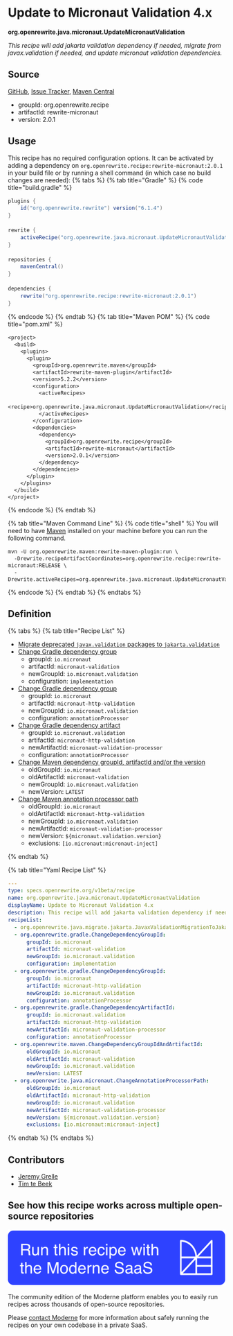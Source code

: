 # Update to Micronaut Validation 4.x

**org.openrewrite.java.micronaut.UpdateMicronautValidation**

_This recipe will add jakarta validation dependency if needed, migrate from javax.validation if needed, and update micronaut validation dependencies._

## Source

[GitHub](https://github.com/openrewrite/rewrite-micronaut/blob/main/src/main/resources/META-INF/rewrite/micronaut3-to-4.yml), [Issue Tracker](https://github.com/openrewrite/rewrite-micronaut/issues), [Maven Central](https://central.sonatype.com/artifact/org.openrewrite.recipe/rewrite-micronaut/2.0.1/jar)

* groupId: org.openrewrite.recipe
* artifactId: rewrite-micronaut
* version: 2.0.1


## Usage

This recipe has no required configuration options. It can be activated by adding a dependency on `org.openrewrite.recipe:rewrite-micronaut:2.0.1` in your build file or by running a shell command (in which case no build changes are needed): 
{% tabs %}
{% tab title="Gradle" %}
{% code title="build.gradle" %}
```groovy
plugins {
    id("org.openrewrite.rewrite") version("6.1.4")
}

rewrite {
    activeRecipe("org.openrewrite.java.micronaut.UpdateMicronautValidation")
}

repositories {
    mavenCentral()
}

dependencies {
    rewrite("org.openrewrite.recipe:rewrite-micronaut:2.0.1")
}
```
{% endcode %}
{% endtab %}
{% tab title="Maven POM" %}
{% code title="pom.xml" %}
```markup
<project>
  <build>
    <plugins>
      <plugin>
        <groupId>org.openrewrite.maven</groupId>
        <artifactId>rewrite-maven-plugin</artifactId>
        <version>5.2.2</version>
        <configuration>
          <activeRecipes>
            <recipe>org.openrewrite.java.micronaut.UpdateMicronautValidation</recipe>
          </activeRecipes>
        </configuration>
        <dependencies>
          <dependency>
            <groupId>org.openrewrite.recipe</groupId>
            <artifactId>rewrite-micronaut</artifactId>
            <version>2.0.1</version>
          </dependency>
        </dependencies>
      </plugin>
    </plugins>
  </build>
</project>
```
{% endcode %}
{% endtab %}

{% tab title="Maven Command Line" %}
{% code title="shell" %}
You will need to have [Maven](https://maven.apache.org/download.cgi) installed on your machine before you can run the following command.

```shell
mvn -U org.openrewrite.maven:rewrite-maven-plugin:run \
  -Drewrite.recipeArtifactCoordinates=org.openrewrite.recipe:rewrite-micronaut:RELEASE \
  -Drewrite.activeRecipes=org.openrewrite.java.micronaut.UpdateMicronautValidation
```
{% endcode %}
{% endtab %}
{% endtabs %}

## Definition

{% tabs %}
{% tab title="Recipe List" %}
* [Migrate deprecated `javax.validation` packages to `jakarta.validation`](../../java/migrate/jakarta/javaxvalidationmigrationtojakartavalidation.md)
* [Change Gradle dependency group](../../gradle/changedependencygroupid.md)
  * groupId: `io.micronaut`
  * artifactId: `micronaut-validation`
  * newGroupId: `io.micronaut.validation`
  * configuration: `implementation`
* [Change Gradle dependency group](../../gradle/changedependencygroupid.md)
  * groupId: `io.micronaut`
  * artifactId: `micronaut-http-validation`
  * newGroupId: `io.micronaut.validation`
  * configuration: `annotationProcessor`
* [Change Gradle dependency artifact](../../gradle/changedependencyartifactid.md)
  * groupId: `io.micronaut.validation`
  * artifactId: `micronaut-http-validation`
  * newArtifactId: `micronaut-validation-processor`
  * configuration: `annotationProcessor`
* [Change Maven dependency groupId, artifactId and/or the version](../../maven/changedependencygroupidandartifactid.md)
  * oldGroupId: `io.micronaut`
  * oldArtifactId: `micronaut-validation`
  * newGroupId: `io.micronaut.validation`
  * newVersion: `LATEST`
* [Change Maven annotation processor path](../../java/micronaut/changeannotationprocessorpath.md)
  * oldGroupId: `io.micronaut`
  * oldArtifactId: `micronaut-http-validation`
  * newGroupId: `io.micronaut.validation`
  * newArtifactId: `micronaut-validation-processor`
  * newVersion: `${micronaut.validation.version}`
  * exclusions: `[io.micronaut:micronaut-inject]`

{% endtab %}

{% tab title="Yaml Recipe List" %}
```yaml
---
type: specs.openrewrite.org/v1beta/recipe
name: org.openrewrite.java.micronaut.UpdateMicronautValidation
displayName: Update to Micronaut Validation 4.x
description: This recipe will add jakarta validation dependency if needed, migrate from javax.validation if needed, and update micronaut validation dependencies.
recipeList:
  - org.openrewrite.java.migrate.jakarta.JavaxValidationMigrationToJakartaValidation
  - org.openrewrite.gradle.ChangeDependencyGroupId:
      groupId: io.micronaut
      artifactId: micronaut-validation
      newGroupId: io.micronaut.validation
      configuration: implementation
  - org.openrewrite.gradle.ChangeDependencyGroupId:
      groupId: io.micronaut
      artifactId: micronaut-http-validation
      newGroupId: io.micronaut.validation
      configuration: annotationProcessor
  - org.openrewrite.gradle.ChangeDependencyArtifactId:
      groupId: io.micronaut.validation
      artifactId: micronaut-http-validation
      newArtifactId: micronaut-validation-processor
      configuration: annotationProcessor
  - org.openrewrite.maven.ChangeDependencyGroupIdAndArtifactId:
      oldGroupId: io.micronaut
      oldArtifactId: micronaut-validation
      newGroupId: io.micronaut.validation
      newVersion: LATEST
  - org.openrewrite.java.micronaut.ChangeAnnotationProcessorPath:
      oldGroupId: io.micronaut
      oldArtifactId: micronaut-http-validation
      newGroupId: io.micronaut.validation
      newArtifactId: micronaut-validation-processor
      newVersion: ${micronaut.validation.version}
      exclusions: [io.micronaut:micronaut-inject]

```
{% endtab %}
{% endtabs %}

## Contributors
* [Jeremy Grelle](grellej@unityfoundation.io)
* [Tim te Beek](tim@moderne.io)


## See how this recipe works across multiple open-source repositories

[![Moderne Link Image](/.gitbook/assets/ModerneRecipeButton.png)](https://app.moderne.io/recipes/org.openrewrite.java.micronaut.UpdateMicronautValidation)

The community edition of the Moderne platform enables you to easily run recipes across thousands of open-source repositories.

Please [contact Moderne](https://moderne.io/product) for more information about safely running the recipes on your own codebase in a private SaaS.
